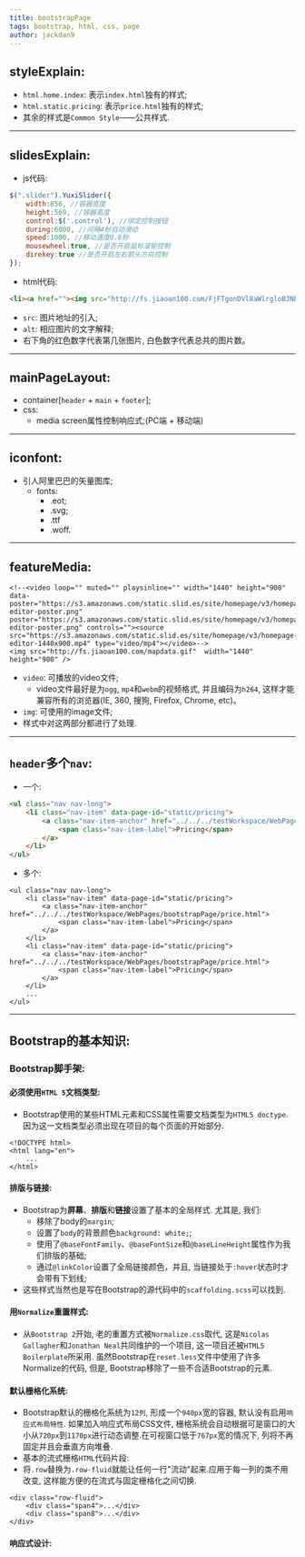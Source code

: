 ```yaml
---
title: bootstrapPage
tags: bootstrap, html, css, page
author: jackdan9
---
```


## styleExplain:
- `html.home.index`: 表示`index.html`独有的样式;
- `html.static.pricing`: 表示`price.html`独有的样式;
- 其余的样式是`Common Style`——公共样式.

------

## slidesExplain:
- js代码:
```js
$(".slider").YuxiSlider({
    width:856, //容器宽度
    height:569, //容器高度
    control:$('.control'), //绑定控制按钮
    during:6000, //间隔4秒自动滑动
    speed:1000, //移动速度0.8秒
    mousewheel:true, //是否开启鼠标滚轮控制
    direkey:true //是否开启左右箭头方向控制
});
```
- html代码:
```html
<li><a href=""><img src="http://fs.jiaoan100.com/FjFTgonDVl8aWlrgloBJNL6XgH1i" alt="自动偏移" /></a></li>
```
- `src`: 图片地址的引入;
- `alt`: 相应图片的文字解释;
- 右下角的红色数字代表第几张图片, 白色数字代表总共的图片数。

------

## mainPageLayout:
- container[`header` + `main` + `footer`];
- css:
    - media screen属性控制响应式;(PC端 + 移动端)

------

## iconfont:
- 引人阿里巴巴的矢量图库;
    - fonts:
        - .eot;
        - .svg;
        - .ttf
        - .woff.

------

## featureMedia:
```
<!--<video loop="" muted="" playsinline="" width="1440" height="900" data-poster="https://s3.amazonaws.com/static.slid.es/site/homepage/v3/homepage-editor-poster.png" poster="https://s3.amazonaws.com/static.slid.es/site/homepage/v3/homepage-editor-poster.png" controls=""><source src="https://s3.amazonaws.com/static.slid.es/site/homepage/v3/homepage-editor-1440x900.mp4" type="video/mp4"></video>-->
<img src="http://fs.jiaoan100.com/mapdata.gif"  width="1440" height="900" />
```
- `video`: 可播放的video文件;
    - video文件最好是为`ogg`, `mp4`和`webm`的视频格式, 并且编码为`h264`, 这样才能兼容所有的浏览器(IE, 360, 搜狗, Firefox, Chrome, etc)。
- `img`: 可使用的image文件;
- 样式中对这两部分都进行了处理.


------

## `header`多个`nav`:
- 一个:
``` html
<ul class="nav nav-long">
    <li class="nav-item" data-page-id="static/pricing">
        <a class="nav-item-anchor" href="../../../testWorkspace/WebPages/bootstrapPage/price.html">
            <span class="nav-item-label">Pricing</span>
        </a>
    </li>
</ul>
```
- 多个:
```
<ul class="nav nav-long">
    <li class="nav-item" data-page-id="static/pricing">
        <a class="nav-item-anchor" href="../../../testWorkspace/WebPages/bootstrapPage/price.html">
            <span class="nav-item-label">Pricing</span>
        </a>
    </li>
    <li class="nav-item" data-page-id="static/pricing">
        <a class="nav-item-anchor" href="../../../testWorkspace/WebPages/bootstrapPage/price.html">
            <span class="nav-item-label">Pricing</span>
        </a>
    </li>
    ...
</ul>
```

------

## Bootstrap的基本知识:
### Bootstrap脚手架:
#### 必须使用`HTML 5`文档类型:
- Bootstrap使用的某些HTML元素和CSS属性需要文档类型为`HTML5 doctype`. 因为这一文档类型必须出现在项目的每个页面的开始部分.
```
<!DOCTYPE html>
<html lang="en">
    ...
</html>
```
#### 排版与链接:
- Bootstrap为**屏幕**、**排版**和**链接**设置了基本的全局样式. 尤其是, 我们:
    - 移除了body的`margin`;
    - 设置了`body`的背景颜色`background: white;`;
    - 使用了`@baseFontFamily`、`@baseFontSize`和`@baseLineHeight`属性作为我们排版的基础;
    - 通过`@linkColor`设置了全局链接颜色，并且, 当链接处于`:hover`状态时才会带有下划线;
- 这些样式当然也是写在Bootstrap的源代码中的`scaffolding.scss`可以找到.
#### 用`Normalize`重置样式:
- 从`Bootstrap 2`开始, 老的重置方式被`Normalize.css`取代, 这是`Nicolas Gallagher`和`Jonathan Neal`共同维护的一个项目, 这一项目还被`HTML5 Boilerplate`所采用. 虽然Bootstrap在`reset.less`文件中使用了许多Normalize的代码, 但是, Bootstrap移除了一些不合适Bootstrap的元素.
#### 默认栅格化系统:
- Bootstrap默认的栅格化系统为`12列`, 形成一个`940px`宽的容器, 默认没有启用`响应式布局特性`. 如果加入响应式布局CSS文件, 栅格系统会自动根据可是窗口的大小从`720px`到`1170px`进行动态调整.在可视窗口低于`767px`宽的情况下, 列将不再固定并且会垂直方向堆叠.
- 基本的流式栅格`HTML`代码片段:
- 将`.row`替换为`.row-fluid`就能让任何一行"流动"起来.应用于每一列的类不用改变, 这样能方便的在流式与固定栅格化之间切换.
```
<div class="row-fluid">
    <div class="span4">...</div>
    <div class="span8">...</div>
</div>
```


#### 响应式设计:

